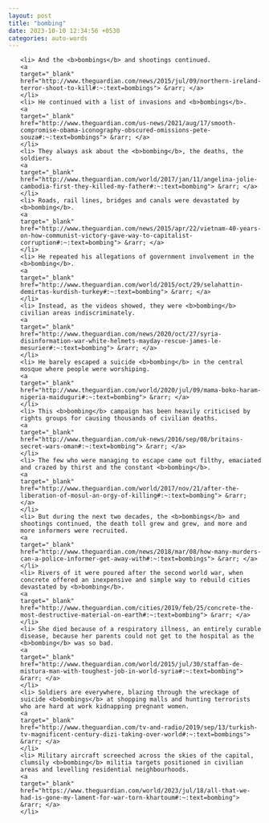 ```yaml
---
layout: post
title: "bombing"
date: 2023-10-10 12:34:56 +0530
categories: auto-words
---
```

<ol>

    <li> And the <b>bombings</b> and shootings continued.
    <a 
    target="_blank" 
    href="http://www.theguardian.com/news/2015/jul/09/northern-ireland-terror-shoot-to-kill#:~:text=bombings"> &rarr; </a>
    </li>
    <li> He continued with a list of invasions and <b>bombings</b>.
    <a 
    target="_blank" 
    href="http://www.theguardian.com/us-news/2021/aug/17/smooth-compromise-obama-iconography-obscured-omissions-pete-souza#:~:text=bombings"> &rarr; </a>
    </li>
    <li> They always ask about the <b>bombing</b>, the deaths, the soldiers.
    <a 
    target="_blank" 
    href="http://www.theguardian.com/world/2017/jan/11/angelina-jolie-cambodia-first-they-killed-my-father#:~:text=bombing"> &rarr; </a>
    </li>
    <li> Roads, rail lines, bridges and canals were devastated by <b>bombing</b>.
    <a 
    target="_blank" 
    href="http://www.theguardian.com/news/2015/apr/22/vietnam-40-years-on-how-communist-victory-gave-way-to-capitalist-corruption#:~:text=bombing"> &rarr; </a>
    </li>
    <li> He repeated his allegations of government involvement in the <b>bombing</b>.
    <a 
    target="_blank" 
    href="http://www.theguardian.com/world/2015/oct/29/selahattin-demirtas-kurdish-turkey#:~:text=bombing"> &rarr; </a>
    </li>
    <li> Instead, as the videos showed, they were <b>bombing</b> civilian areas indiscriminately.
    <a 
    target="_blank" 
    href="http://www.theguardian.com/news/2020/oct/27/syria-disinformation-war-white-helmets-mayday-rescue-james-le-mesurier#:~:text=bombing"> &rarr; </a>
    </li>
    <li> He barely escaped a suicide <b>bombing</b> in the central mosque where people were worshiping.
    <a 
    target="_blank" 
    href="http://www.theguardian.com/world/2020/jul/09/mama-boko-haram-nigeria-maiduguri#:~:text=bombing"> &rarr; </a>
    </li>
    <li> This <b>bombing</b> campaign has been heavily criticised by rights groups for causing thousands of civilian deaths.
    <a 
    target="_blank" 
    href="http://www.theguardian.com/uk-news/2016/sep/08/britains-secret-wars-oman#:~:text=bombing"> &rarr; </a>
    </li>
    <li> The few who were managing to escape came out filthy, emaciated and crazed by thirst and the constant <b>bombing</b>.
    <a 
    target="_blank" 
    href="http://www.theguardian.com/world/2017/nov/21/after-the-liberation-of-mosul-an-orgy-of-killing#:~:text=bombing"> &rarr; </a>
    </li>
    <li> But during the next two decades, the <b>bombings</b> and shootings continued, the death toll grew and grew, and more and more informers were recruited.
    <a 
    target="_blank" 
    href="http://www.theguardian.com/news/2018/mar/08/how-many-murders-can-a-police-informer-get-away-with#:~:text=bombings"> &rarr; </a>
    </li>
    <li> Rivers of it were poured after the second world war, when concrete offered an inexpensive and simple way to rebuild cities devastated by <b>bombing</b>.
    <a 
    target="_blank" 
    href="http://www.theguardian.com/cities/2019/feb/25/concrete-the-most-destructive-material-on-earth#:~:text=bombing"> &rarr; </a>
    </li>
    <li> She died because of a respiratory illness, an entirely curable disease, because her parents could not get to the hospital as the <b>bombing</b> was so bad.
    <a 
    target="_blank" 
    href="http://www.theguardian.com/world/2015/jul/30/staffan-de-mistura-man-with-toughest-job-in-world-syria#:~:text=bombing"> &rarr; </a>
    </li>
    <li> Soldiers are everywhere, blazing through the wreckage of suicide <b>bombings</b> at shopping malls and hunting terrorists who are hard at work kidnapping pregnant women.
    <a 
    target="_blank" 
    href="http://www.theguardian.com/tv-and-radio/2019/sep/13/turkish-tv-magnificent-century-dizi-taking-over-world#:~:text=bombings"> &rarr; </a>
    </li>
    <li> Military aircraft screeched across the skies of the capital, clumsily <b>bombing</b> militia targets positioned in civilian areas and levelling residential neighbourhoods.
    <a 
    target="_blank" 
    href="https://www.theguardian.com/world/2023/jul/18/all-that-we-had-is-gone-my-lament-for-war-torn-khartoum#:~:text=bombing"> &rarr; </a>
    </li>